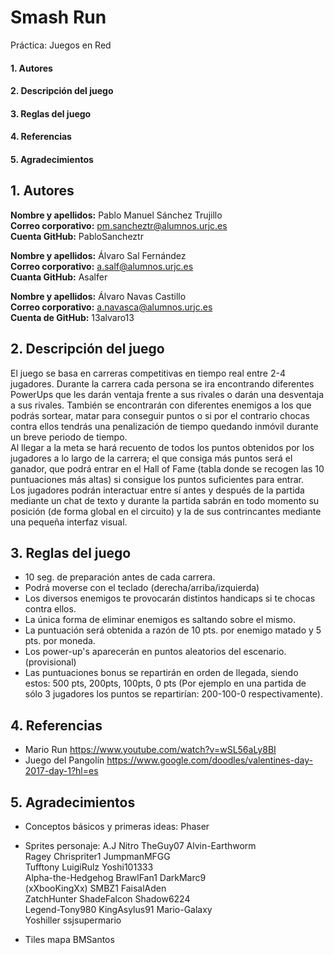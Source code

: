# Smash Run
Práctica: Juegos en Red

  #### 1. Autores
  #### 2. Descripción del juego
  #### 3. Reglas del juego
  #### 4. Referencias
  #### 5. Agradecimientos

## 1. Autores
**Nombre y apellidos:** Pablo Manuel Sánchez Trujillo<br>
**Correo corporativo:** pm.sancheztr@alumnos.urjc.es<br>
**Cuenta GitHub:** PabloSancheztr<br>

**Nombre y apellidos:** Álvaro Sal Fernández <br>
**Correo corporativo:** a.salf@alumnos.urjc.es<br>
**Cuanta GitHub:** Asalfer<br>

**Nombre y apellidos:** Álvaro Navas Castillo<br>
**Correo corporativo:** a.navasca@alumnos.urjc.es<br>
**Cuenta de GitHub:** 13alvaro13<br>

## 2. Descripción del juego

El juego se basa en carreras competitivas en tiempo real entre 2-4 jugadores. Durante la carrera cada persona se ira encontrando diferentes PowerUps que les darán ventaja frente a sus rivales o darán una desventaja a sus rivales. También se encontrarán con diferentes enemigos a los que podrás sortear, matar para conseguir puntos o si por el contrario chocas contra ellos tendrás una penalización de tiempo quedando inmóvil durante un breve periodo de tiempo.<br>
Al llegar a la meta se hará recuento de todos los puntos obtenidos por los jugadores a lo largo de la carrera; el que consiga más puntos será el ganador, que podrá entrar en el Hall of Fame (tabla donde se recogen las 10 puntuaciones más altas) si consigue los puntos suficientes para entrar.<br>
Los jugadores podrán interactuar entre sí antes y después de la partida mediante un chat de texto y durante la partida sabrán en todo momento su posición (de forma global en el circuito) y la de sus contrincantes mediante una pequeña interfaz visual.


## 3. Reglas del juego

- 10 seg. de preparación antes de cada carrera.
- Podrá moverse con el teclado (derecha/arriba/izquierda)
- Los diversos enemigos te provocarán distintos handicaps si te chocas contra ellos.
- La única forma de eliminar enemigos es saltando sobre el mismo.
- La puntuación será obtenida a razón de 10 pts. por enemigo matado y 5 pts. por moneda.
- Los power-up's aparecerán en puntos aleatorios del escenario. (provisional)
- Las puntuaciones bonus se repartirán en orden de llegada, siendo estos: 500 pts, 200pts, 100pts, 0 pts (Por ejemplo en una partida de sólo 3 jugadores los puntos se repartirían: 200-100-0 respectivamente).

## 4. Referencias
- Mario Run  https://www.youtube.com/watch?v=wSL56aLy8BI
- Juego del Pangolín https://www.google.com/doodles/valentines-day-2017-day-1?hl=es

## 5. Agradecimientos
- Conceptos básicos y primeras ideas:
    Phaser
    
- Sprites personaje:
    A.J Nitro               TheGuy07         Alvin-Earthworm<br>
    Ragey                   Chrispriter1     JumpmanMFGG<br>
    Tufftony                LuigiRulz        Yoshi101333<br>
    Alpha-the-Hedgehog      BrawlFan1        DarkMarc9<br>
    (xXbooKingXx)           SMBZ1            FaisalAden<br>
    ZatchHunter             ShadeFalcon      Shadow6224<br>
    Legend-Tony980          KingAsylus91     Mario-Galaxy<br>
    Yoshiller               ssjsupermario<br>
    
 - Tiles mapa
    BMSantos
